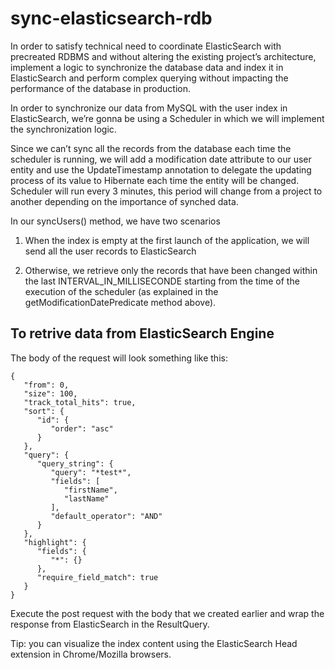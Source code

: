 # sync-elasticsearch-rdb


In order to satisfy technical need to coordinate ElasticSearch with precreated RDBMS and without altering the existing project’s architecture, implement a logic to synchronize the database data and index it in ElasticSearch and perform complex querying without impacting the performance of the database in production.

In order to synchronize our data from MySQL with the user index in ElasticSearch, we’re gonna be using a Scheduler in which we will implement the synchronization logic.

Since we can’t sync all the records from the database each time the scheduler is running, we will add a modification date attribute to our user entity and use the UpdateTimestamp annotation to delegate the updating process of its value to Hibernate each time the entity will be changed.
Scheduler will run every 3 minutes, this period will change from a project to another depending on the importance of synched data.

In our syncUsers() method, we have two scenarios 

1) When the index is empty at the first launch of the application, we will send all the user records to ElasticSearch

2) Otherwise, we retrieve only the records that have been changed within the last INTERVAL_IN_MILLISECONDE starting from the time of the execution of the scheduler (as explained in the getModificationDatePredicate method above).


## To retrive data from ElasticSearch Engine

The body of the request will look something like this:

```
{
   "from": 0,
   "size": 100,
   "track_total_hits": true,
   "sort": {
      "id": {
         "order": "asc"
      }
   },
   "query": {
      "query_string": {
         "query": "*test*",
         "fields": [
            "firstName",
            "lastName"
         ],
         "default_operator": "AND"
      }
   },
   "highlight": {
      "fields": {
         "*": {}
      },
      "require_field_match": true
   }
}
```

Execute the post request with the body that we created earlier and wrap the response from ElasticSearch in the ResultQuery.

Tip: you can visualize the index content using the ElasticSearch Head extension in Chrome/Mozilla browsers.

